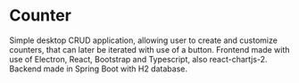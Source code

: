 # Counter
Simple desktop CRUD application, allowing user to create and customize counters, that can later be iterated with use of a button.
Frontend made with use of Electron, React, Bootstrap and Typescript, also react-chartjs-2. Backend made in Spring Boot with H2 database. 
